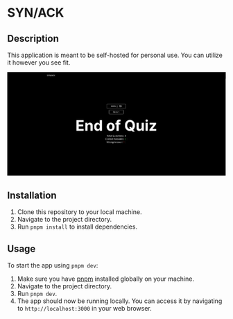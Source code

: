 # SYN/ACK

## Description

This application is meant to be self-hosted for personal use. You can utilize it however you see fit.

![Screenshot](./Screenshot%20from%202024-04-23%2016-10-46.png)



## Installation

1. Clone this repository to your local machine.
2. Navigate to the project directory.
3. Run `pnpm install` to install dependencies.

## Usage

To start the app using `pnpm dev`:

1. Make sure you have [pnpm](https://pnpm.io/) installed globally on your machine.
2. Navigate to the project directory.
3. Run `pnpm dev`.
4. The app should now be running locally. You can access it by navigating to `http://localhost:3000` in your web browser.



